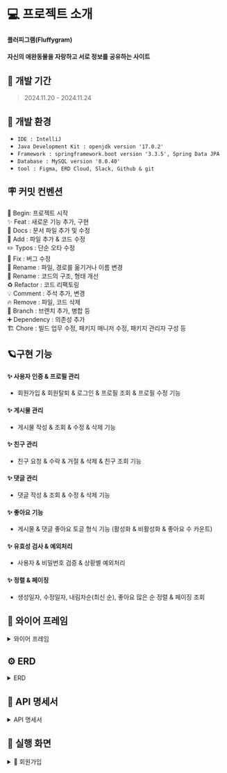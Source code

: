 # 💻 프로젝트 소개
#### **플러피그램(Fluffygram)**
#### 자신의 애완동물을 자랑하고 서로 정보를 공유하는 사이트

## 🚀 개발 기간
> 2024.11.20 - 2024.11.24


## 🌱 개발 환경
- `IDE : IntelliJ`
- `Java Development Kit : openjdk version '17.0.2'`
- `Framework : springframework.boot version '3.3.5', Spring Data JPA`
- `Database : MySQL version '8.0.40'`
- `tool : Figma, ERD Cloud, Slack, Github & git`

## 🪧 커밋 컨벤션
🎉 Begin: 프로젝트 시작 <br>
✨ Feat : 새로운 기능 추가, 구현<br>
📝 Docs : 문서 파일 추가 및 수정<br>
🔧 Add :  파일 추가 & 코드 수정<br>
✏️ Typos : 단순 오타 수정<br>
🐛 Fix : 버그 수정<br>
🚚 Rename : 파일, 경로를 옮기거나 이름 변경<br>
🎨 Rename : 코드의 구조, 형태 개선<br>
♻️ Refactor : 코드 리팩토링<br>
💡 Comment : 주석 추가, 변경<br>
🔥 Remove : 파일, 코드 삭제<br>
🔀 Branch : 브랜치 추가, 병합 등<br>
➕ Dependency : 의존성 추가<br>
🏗️ Chore : 빌드 업무 수정, 패키지 매니저 수정, 패키지 관리자 구성 등

## 🪐구현 기능

#### **✨ 사용자 인증 & 프로필 관리**
* 회원가입 & 회원탈퇴 & 로그인 & 프로필 조회 & 프로필 수정 기능
  
#### **✨ 게시물 관리**
* 게시물 작성 & 조회 & 수정 & 삭제 기능

#### **✨ 친구 관리**
* 친구 요청 & 수락 & 거절 & 삭제 & 친구 조회 기능

#### **✨ 댓글 관리**
* 댓글 작성 & 조회 & 수정 & 삭제 기능

#### **✨ 좋아요 기능**
* 게시물 & 댓글 좋아요 토글 형식 기능 (활성화 & 비활성화 & 좋아요 수 카운트)

#### **✨ 유효성 검사 & 예외처리**
* 사용자 & 비밀번호 검증 & 상황별 예외처리

#### **✨ 정렬 & 페이징**
* 생성일자, 수정일자, 내림차순(최신 순), 좋아요 많은 순 정렬 & 페이징 조회


## 📅 와이어 프레임
<details>
<summary>와이어 프레임</summary>

![image](https://github.com/user-attachments/assets/70632c8e-55c6-4c0c-9501-abe9b8194a1d)
![image](https://github.com/user-attachments/assets/e258d084-2ca2-46f8-886d-8bba94ae4c12)
![image](https://github.com/user-attachments/assets/7b208f71-86e6-4ebc-b715-36fe5e82aad1)
![image](https://github.com/user-attachments/assets/6891a9d1-5d89-458e-84af-55c9cfc7ea0f)
![image](https://github.com/user-attachments/assets/fa1a7872-4416-4f0a-882b-50ace256d079)
![image](https://github.com/user-attachments/assets/04812178-81a8-4331-bcfa-00d00a91d51d)



</details>

## ⚙️ ERD
<details>
<summary>ERD</summary>

![fluffygram ERD](https://github.com/user-attachments/assets/17514ff3-d6d7-4f5a-82ac-96392b07cb04)
</details>
  

## 📑 API 명세서
<details>
<summary>API 명세서</summary>
<br/>



정가현	시작 전	POST	회원가입	/api/users/signup			{
”email” : “aaaa@gmail.com”,
”password” : “Password123!”,
”nickname” : “닉네임”
}	{
”email”:”aaaa@gmail.com”,
”nickname”:”닉네임”
}	201 Created
400 Bad Request
정가현	시작 전	POST	로그인	/api/users/login		Set-Cookie :
JSESSIONID= ${ssessionId}	{
”email” : “aaaa@gmail.com”,
”password” : “Password123!”
}		200 OK
400 Bad Request
401 Unauthorized
정가현	시작 전	POST	로그아웃	/api/users/logout	Cookie :
JSESSIONID= ${sessionId}				200 OK

정가현	시작 전	GET	유저 조회	/api/users/{userId}	Cookie :
JSESSIONID= ${sessionId}			{
”nickname” : “닉네임”,
”userImage” : “http://url”,
”selfComment” : “자기소개내용”,
”postCount” : “10”,
”friendCount” : “10”
}	200 OK
404 Not Found
정가현	시작 전	PATCH	유저 수정	/api/users/{userId}	Cookie :
JSESSIONID= ${sessionId}		{
”nickname” : “닉네임”,
”userImage” : “http://url”,
”selfComment” : “String(30)”,
”oldPassword” : “Password123!”,
”newPassword” : “NewPassword2!”
}	{
”nickname” : “닉네임”,
”userImage” : “http://url”,
”selfComment” : “자기소개내용”,
”postCount” : “10,
”friendCount” : “10”
}	200 OK
404 Not Found
정가현	시작 전	DELETE	유저 삭제	/api/users/withdraw	Cookie :
JSESSIONID= ${sessionId}		{
”password” : “Password123!”
}		204 No Content
400 Bad Request
김태훈	완료	POST	게시글 작성	/api/boards	Cookie :
JSESSIONID= ${sessionId}		{
”postImage” : “http://url”,
”postBody” : “String(255)”
}	{
”id” : “1”,
”postImage” : “http://url”,
”postBody” : “내용”,
”createdAt” : “datetime”
}	201 Created
김태훈	완료	GET	게시글 조회	/api/boards?page=0&sort=createdAt	Cookie :
JSESSIONID= ${sessionId}			{
”boards” : [
{
”id” : “1”,
”userId” : “1”,
”postImage” : “http://url”,
”postBody” : “내용”,
”createdAt” : “datetime”

},
{
”id” : “2”,
”userId” : “2”,
”postImage” : “http://url”,
”postBody” : “내용”,
”createdAt” : “datetime”

}
…
]
}	200 OK
김태훈	완료	PATCH	게시글 수정	/api/boards/{board_id}	Cookie :
JSESSIONID= ${sessionId}		{
”postImage” : “String(255)”,
”postBody” : “String(255)”
}	{
”id” : “1”,
”postImage” : “http://url”,
”postBody” : “수정된 내용”,
”createdAt” : “datetime”
}	200 OK
400 Bad Request
401 Unauthorized
404 Not Found
김태훈	완료	DELETE	게시글 삭제	/api/boards/{board_id}	Cookie :
JSESSIONID= ${sessionId}				204 No Content
401 Unauthorized
404 Not Found
정가현	시작 전	POST	게시글 좋아요 반응	/api/boards/{board_id}/like	Cookie :
JSESSIONID= ${sessionId}				200 OK
400 Bad Request
404 Not Found
정가현	시작 전	DELETE	게시글 좋아요 삭제	/api/boards/{board_id}/like	Cookie :
JSESSIONID= ${sessionId}				200 OK
400 Bad Request
404 Not Found
정선우	시작 전	GET	친구 목록 조회	/api/friends/{user_id}

user_id : 조회하고자 하는 유저 아이디	Cookie :
JSESSIONID= ${sessionId}

로그인된 사용자만 접근 가능

user_id와 관계 설정을 위해 사용됨			[
{
”userId”: 12
"userName": "홍길동",
"userImage": "http://url",
"friendStatus": "NO_RELATION",
"representFriendName": "김순삼",
"relationFriendCount": 3
},
{
”userId”: 11
"userName": "박길동",
"userImage": "http://url",
"friendStatus": "RELATION",
"representFriend": "박동구",
"relationFriendCount": 2
}
]
	200 OK
404 Not Found




### user

<table>
    <tr>
      <th scope="col">기능</td>
      <th scope="col">Method</td>
      <th scope="col">URL</th>
      <th scope="col">Request</td>
      <th scope="col">Response</td>
      <th scope="col">요쳥 변수</td>
      <th scope="col">request</td>
      <th scope="col">응답 변수</td>
      <th scope="col">response</td>
      <th scope="col">상태 코드</td>
    </tr>
    <tr>
      <td>사용자 생성<br>(회원가입)</td>
      <td>POST</td>
      <td>/users/signup</td>
      <td></td>
      <td></td>
      <td>String email : 필수 0<br>
        String password : 필수 0<br>
       String userNicname : 필수 0<br>
      String phoneNumber : 필수 0<br>
      String profileImage : 필수 x</td>
      <td>form-data :
{
      "email " : "abcde@gmail.com",<br>
      "password" : "12345",<br>
      "userNicname " : "닉네임",<br>
     "phoneNumber " : "01012345678",<br>
     "profileImage" : "fdkjf39"<br>
 }</td>
 
      <td>requestBody(JSON) :
{<br>
      "email " : "abcde@gmail.com",<br>
      "password" : "12345",<br>
      "userNicname " : "닉네임",<br>
     "phoneNumber " : "01012345678",<br>
     "profileImage" : "fdkjf39"<br>
 }</td>
      <td>Long id : 필수 0<br>
String email : 필수 0<br>
String userNicname : 필수 0<br>
String phoneNumber : 필수 0<br>
String profileImage : 필수 x<br>
LocalDatetime createAt : 필수 0<br>
LocalDatetime modifyAt : 필수 0"</td>
      <td>
        {
      "id" : "1",<br>
      "email " : "abcde@gmail.com",<br>
      "userNicname " : "닉네임",<br>
     "phoneNumber " : "01012345678",<br>
     "profileImage" : "fdkjf39",<br>
    "create_at" : "2024-11-19 18:00:00",<br>
     "modify_at" : "2024-11-19 18:00:00"<br>
 }
      </td>
      <td>
        201: 생성 성공,<br> 
400: 잘못된 값 입력
      </td>
    </tr>
    <tr>
      <td>사용자 전체 조회</td>
      <td>GET</td>
      <td>/users</td>
      <td>Cookie :<br>
JSESSIONID= ${sessionId}</td>
<td></td>
<td>없음</td>
<td>없음</td>
      <td>list:<br>
Long id : 필수 0<br>
String email : 필수 0<br>
String userNicname : 필수 0<br>
String phoneNumber : 필수 0<br>
String profileImage : 필수 x<br>
LocalDatetime createAt : 필수 0<br>
LocalDatetime modifyAt : 필수 0
String status : 필수 0<br>
      </td>
      <td>[
{
      "id" : "1",<br>
      "email " : "abcde@gmail.com",<br>
      "userNicname " : "닉네임",<br>
     "phoneNumber " : "01012345678",<br>
     "profileImage" : "fdkjf39",<br>
    "create_at" : "2024-11-19 18:00:00",<br>
     "modifyAt " : "2024-11-19 18:00:00"<br>
      "status" : REGISTER<br>
 },<br>
{<br>
      "id" : "1",<br>
      "email " : "efgh@gmail.com",<br>
      "userNicname " : "닉네임2",<br>
     "phoneNumber " : "01012349876",<br>
     "profileImage" : "glwjfq",<br>
    "create_at" : "2024-11-19 18:00:00",<br>
     "modify_at" : "2024-11-19"<br>
     "status" : DELETE<br>
 }<br>
]</td>
<td>200 : 정상<br>
401 : 권한 없음 (로그인 인증 안됨)<br>
404 : 해당 데이터 없음</td>
    </tr>
    <tr>
      <td>사용자 단건 조회</td> 
      <td>GET</td>
      <td>/users/{id}</td>
      <td>Cookie :<br>
      JESSIONID = ${sessionId}</td>
      <td></td>
      <td>Long id : 필수 0</td>
      <td>PathVariable(param)<br>
{<br>
"id" : 1<br>
}</td>
      <td>Long id : 필수 0<br>
String email : 필수 0<br>
String userNicname : 필수 0<br>
String phoneNumber : 필수 0<br>
String profileImage : 필수 x<br>
LocalDatetime createAt : 필수 0<br>
LocalDatetime modifyAt : 필수 0
String status : 필수 0<br></td>
      <td>
        {<br>
      "id" : "1",<br>
      "email " : "abcde@gmail.com",<br>
      "userNicname " : "닉네임",<br>
     "phoneNumber " : "01023120202",<br>
     "profileImage" : "base64로 인코딩된 문자열",<br>
    "create_at" : "2024-11-19 18:00:00",<br>
     "modify_at" : "2024-11-19 18:00:00"<br>
      "status" : OTHER<br>
 }
      </td>
      <td>
        200 : 정상<br>
        400 : 잘못된 값 입력<br>
401 : 권한 없음 (로그인 인증 안됨)<br>
404 : 해당 데이터 없음<br>
      </td>
    </tr>
    <tr>
      <td>사용자 정보 수정</td>
      <td>PATCH</td>
      <td>/users/{id}</td>
      <td>Cookie :<br>
      JSESSIONID=${sessionId}</td>
      <td></td>
      <td>Long id : 필수 0<br>
String presentPassword : 필수 0<br>
String changePassword : 필수 x<br>
String userNicname : 필수 x<br>
String phoneNumber : 필수 x<br>
MultipartFile profileImage : 필수 x</td>
      <td>
PathVariable(param)<br>
{<br>
"id" : 1<br>
},<br>
form-data :<br>
{<br>
      "presentPassword" : "!a123456"<br>
      "changePassword" : "!a12345678",<br>
      "userNicname " : "닉네임수정",<br>
     "phoneNumber " : "01012349876",<br>
     "profileImage" : image.jpg<br>
 }<br>
      </td>
      <td>
     Long id : 필수 0<br>
String email : 필수 0<br>
String userNicname : 필수 0<br>
String phoneNumber : 필수 0<br>
String profileImage : 필수 x<br>
LocalDatetime createAt : 필수 0<br>
LocalDatetime modifyAt : 필수 0<br>
String status : 필수 0<br>
      </td>
      <td>{
      "id" : "1",<br>
      "email " : "abcde@gmail.com",<br>
      "userNicname " : "닉네임수정",<br>
     "phoneNumber " : "01012349876",<br>
     "profileImage" : "fdkjf39",<br>
    "createAt" : "2024-11-19 15:50:24",<br>
    "modifyAt" : "2024-11-19 15:50:24",<br>
    "status" : MINE<br>
 }</td>
      <td>
        200 : 정상<br>
400 : 잘못된 값 입력<br>
401 : 권한 없음(로그인 인증 안)
404 : 해당 데이터 없음<br>
      </td>
    </tr>
    <tr>
      <td>사용자 삭제</td>
      <td>Delete</td>
      <td>/users/{id}</td>
      <td>Cookie :<br>
      JSESSIONID = ${sessionId}</td>
      <td></td>
      <td>Long id : 필수 0<br>
String password : 필수 0</td>
      <td>PathVariable(param)<br>
{<br>
"id" : 1<br>
},<br>
requestBody(JSON) :<br>
{<br>
     "password" : "!a123456"<br>
 }</td>
 <td>없음</td>
 <td>없음</td>
 <td>204 : 내용없음<br>
400 : 잘못된 값 입력<br>
401 : 권한 없음 (로그인 인증 안됨)<br>
404 : 해당 데이터 없음</td>
    </tr>
    <tr>
      <td>로그인</td>
      <td>POST</td>
      <td>/users/login</td>
      <td></td>
      <td>Set-Cookie :<br> 
JSESSIONID= ${ssessionId}<br>
      </td>
      <td>String email : 필수 0<br>
String password : 필수 0<br>
      </td>
      <td>
        requestBody(JSON) :<br>
{<br>
      "email " : "abcde@gmail.com",<br>
      "password" : "!a123456"<br>
 }<br>
      </td>
        <td>없음</td>
        <td>없음</td>
        <td>
          201: 생성 성공,<br>
400 : 잘못된 값 입력,<br>
404 : 해당 데이터 없음<br>
        </td>
    </tr>
    <tr>
      <td>로그아웃</td>
      <td>POST</td>
      <td>/users/logout</td>
      <td>Cookie :<br> 
JSESSIONID= ${sessionId}<br>
      </td>
      <td></td>
      <td>없음</td>
      <td>없음</td>
      <td>없음</td>
      <td>없음</td>
      <td>200 : 정상</td>
    </tr>
  </table>

<details>
<summary> 사용자 생성</summary>

  
|  기능  | method |URL|
|:----:|:------:|:---:|
| 사용자 생성 | POST  |/users/signup|

#### Request Eelements
|    파라미터    |   타입    | 필수 여부 |           설명           |
|:----------:|:-------:|:-----:|:----------------------:|
|   email    | String  |   Y   |         이메일          |
|  password  | String  |   Y   |         비밀번호          |
|  userNickname   | String  |   Y   |         유저 닉네임         |
|  phoneNumber  | String  |   Y   |         전화번호          |
|  profileImage   | String  |   N   |         사진첨부         |

#### Respons Eelements
| 파라미터  |   타입    | 필수 여부 |     설명 |
|:-----:|:-------:|:-----:|:------:|
| id | Integer |   Y   |         ID          |
|   email    | String  |   Y   |         이메일          |
|  userNickname  | String  |   Y   |         유저 닉네임          |
| profileImage | String |   N   |   사진 첨부   |
| create_at |  String   |   Y   | 일정 작성 일자 (datetime) |
| modify_at |  String   |   Y   | 일정 최종 수정 일자 (datetime) |




#### Schedule
|    기능    | method |URL|
|:--------:|:------:|:---:|
|  일정 생성   | POST  |/schedules|
| 일정 목록 조회 | GET  |/schedules|
| 일정 상세 조회 | GET  |/schedules/{Id}|
|  일정 수정   | PUT  |/schedules/{Id}|
|  일정 삭제   | DELETE  |/schedules/{Id}|

<details>
<summary> 일정 생성</summary>

|  기능  | method |URL|
|:----:|:------:|:---:|
| 일정 생성 | POST  |/schedules|

#### Request Eelements
|    파라미터    |   타입    | 필수 여부 |           설명           |
|:----------:|:-------:|:-----:|:----------------------:|
|   title    | String  |   Y   |         일정 제목          |
|  contents  | String  |   Y   |         일정 내용          |
|  user_id   | String  |   Y   |         사용자 ID         |

#### Respons Eelements
| 파라미터  |   타입    | 필수 여부 |     설명 |
|:-----:|:-------:|:-----:|:------:|
| id | Integer |   Y   |         일정 ID          |
|   title    | String  |   Y   |         일정 제목          |
|  contents  | String  |   Y   |         일정 내용          |
| created_at | String |   Y   |   일정 작성 일자(datetime)   |
| updated_at |  String   |   Y   | 일정 최종 수정 일자 (datetime) |


#### 요청 예시

```json
  {
      "title" : "제목입니다.",
      "contents" : "내용입니다.",
      "username" : "유저이름"
  }
```
#### 응답 예시
- Statue Code 201 Created [생성 성공]
```json
  {
      "id": 1,
      "title": "제목입니다.",
      "contents": "내용입니다."
  }
```
- Statue Code 400 Bad Request [잘못된 요청]
```json
  {
    "error": "일정 생성에 실패했습니다."
  }
```
</details>

</details>
</details>

## 🌟 실행 화면
<details>
<summary> 🙋 회원가입</summary>

</details>


